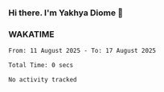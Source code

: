 ### Hi there. I'm Yakhya Diome 👋

### WAKATIME
<!--START_SECTION:waka-->

```txt
From: 11 August 2025 - To: 17 August 2025

Total Time: 0 secs

No activity tracked
```

<!--END_SECTION:waka-->
